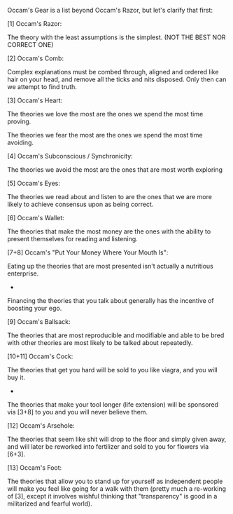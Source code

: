 Occam's Gear is a list beyond Occam's Razor, but let's clarify that first:

[1] Occam's Razor:

The theory with the least assumptions is the simplest. (NOT THE BEST NOR CORRECT ONE)

[2] Occam's Comb:

Complex explanations must be combed through, aligned and ordered like hair on your head, and remove all the ticks and nits disposed. Only then can we attempt to find truth.

[3] Occam's Heart:

The theories we love the most are the ones we spend the most time proving.

The theories we fear the most are the ones we spend the most time avoiding.

[4] Occam's Subconscious / Synchronicity:

The theories we avoid the most are the ones that are most worth exploring

[5] Occam's Eyes:

The theories we read about and listen to are the ones that we are more likely to achieve consensus upon as being correct.

[6] Occam's Wallet:

The theories that make the most money are the ones with the ability to present themselves for reading and listening.

[7+8] Occam's "Put Your Money Where Your Mouth Is":

Eating up the theories that are most presented isn't actually a nutritious enterprise.

+

Financing the theories that you talk about generally has the incentive of boosting your ego.

[9] Occam's Ballsack:

The theories that are most reproducible and modifiable and able to be bred with other theories are most likely to be talked about repeatedly.

[10+11] Occam's Cock:

The theories that get you hard will be sold to you like viagra, and you will buy it.

+

The theories that make your tool longer (life extension) will be sponsored via [3+8] to you and you will never believe them.

[12] Occam's Arsehole:

The theories that seem like shit will drop to the floor and simply given away, and will later be reworked into fertilizer and sold to you for flowers via [6+3].

[13] Occam's Foot:

The theories that allow you to stand up for yourself as independent people will make you feel like going for a walk with them (pretty much a re-working of [3], except it involves wishful thinking that "transparency" is good in a militarized and fearful world).